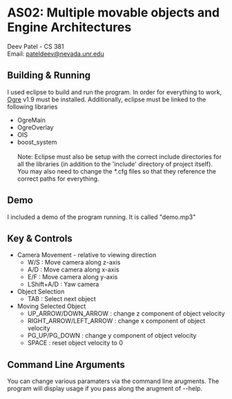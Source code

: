 # AS02: Multiple movable objects and Engine Architectures
Deev Patel - CS 381 <br>
Email: pateldeev@nevada.unr.edu

## Building & Running
I used eclipse to build and run the program. In order for everything to work, [Ogre](https://www.ogre3d.org/) v1.9 must be installed. Additionally, eclipse must be linked to the following libraries <br>
* OgreMain
* OgreOverlay
* OIS
* boost_system
<a/><br><br> Note: Eclipse must also be setup with the correct include directories for all the libraries (in addition to the 'include' directory of project itself). You may also need to change the *.cfg files so that they reference the correct paths for everything.

## Demo
I included a demo of the program running. It is called "demo.mp3"

## Key & Controls
* Camera Movement - relative to viewing direction
  * W/S : Move camera along z-axis
  * A/D : Move camera along x-axis
  * E/F : Move camera along y-axis 
  * LShift+A/D : Yaw camera
* Object Selection
  * TAB : Select next object
* Moving Selected Object
  * UP_ARROW/DOWN_ARROW : change z component of object velocity
  * RIGHT_ARROW/LEFT_ARROW : change x component of object velocity
  * PG_UP/PG_DOWN : change y component of object velocity
  * SPACE : reset object velocity to 0 

## Command Line Arguments
You can change various paramaters via the command line arugments. The program will display usage if you pass along the arugment of --help.
